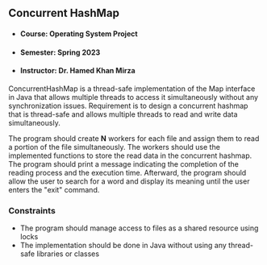 ## Concurrent HashMap
- #### Course: Operating System Project
- #### Semester: Spring 2023
- #### Instructor: Dr. Hamed Khan Mirza
ConcurrentHashMap is a thread-safe implementation of the Map interface in Java that allows multiple threads to access it simultaneously without any synchronization issues.
Requirement is to design a concurrent hashmap that is thread-safe and allows multiple threads to read and write data simultaneously.

The program should create **N** workers for each file and assign them to read a portion of the file simultaneously.
The workers should use the implemented functions to store the read data in the concurrent hashmap.
The program should print a message indicating the completion of the reading process and the execution time. Afterward, the program should allow the user to search for a word and display its meaning until the user enters the "exit" command.

### Constraints
- The program should manage access to files as a shared resource using locks
- The implementation should be done in Java without using any thread-safe libraries or classes

